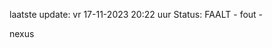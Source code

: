 laatste update: 
vr 17-11-2023 20:22   uur 
Status: FAALT - fout - 
<div class="service R">nexus</div>